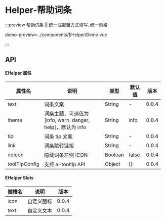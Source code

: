 # Helper-帮助词条

:::preview 帮助词条 || 统一成配置方式填写, 统一风格

demo-preview=../components/EHelper/Demo.vue

:::

## API

#### EHelper 属性

| 属性名        | 说明                                                      | 类型    | 默认值 | 版本  |
| ------------- | --------------------------------------------------------- | ------- | ------ | ----- |
| text          | 词条文案                                                  | String  | -      | 0.0.4 |
| theme         | 词条主题，可选值为[info, warn, danger, help]，默认为 info | String  | info   | 0.0.4 |
| tip           | 词条 tip 文案                                             | String  | -      | 0.0.4 |
| link          | 词条跳转链接                                              | String  | -      | 0.0.4 |
| noIcon        | 隐藏词条左侧 ICON                                         | Boolean | false  | 0.0.4 |
| toolTipConfig | 支持 a-tooltip API                                        | Object  | {}     | 0.0.4 |

#### EHelper Slots

| 插槽名 | 说明       | 版本  |
| ------ | ---------- | ----- |
| icon   | 自定义图标 | 0.0.4 |
| text   | 自定义文本 | 0.0.4 |

